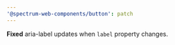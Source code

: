 ```yaml
---
'@spectrum-web-components/button': patch
---
```


**Fixed** aria-label updates when `label` property changes.
